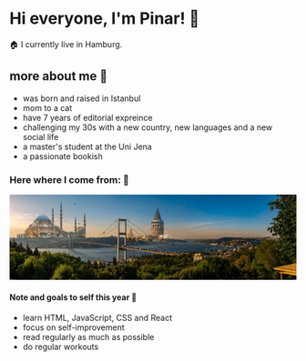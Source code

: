 # Hi everyone, I'm Pinar! 👋

🏠 I currently live in Hamburg.

## more about me 👀

- was born and raised in Istanbul
- mom to a cat
- have 7 years of editorial expreince
- challenging my 30s with a new country, new languages and a new social life
- a master's student at the Uni Jena
- a passionate bookish

### Here where I come from: 🌱
![description of image](img-istanbul.jpg)

#### Note and goals to self this year 🎯
- learn HTML, JavaScript, CSS and React
- focus on self-improvement
- read regularly as much as possible
- do regular workouts
